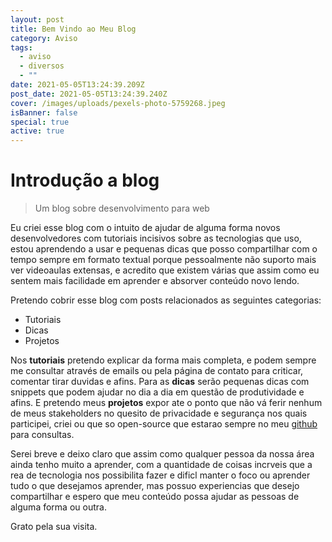 ```yaml
---
layout: post
title: Bem Vindo ao Meu Blog
category: Aviso
tags:
  - aviso
  - diversos
  - ""
date: 2021-05-05T13:24:39.209Z
post_date: 2021-05-05T13:24:39.240Z
cover: /images/uploads/pexels-photo-5759268.jpeg
isBanner: false
special: true
active: true
---
```

# Introdução a blog

> Um blog sobre desenvolvimento para web

Eu criei esse blog com o intuito de ajudar de alguma forma novos desenvolvedores com tutoriais incisivos sobre as tecnologias que uso, estou aprendendo a usar e pequenas dicas que posso compartilhar com o tempo sempre em formato textual porque pessoalmente não suporto mais ver videoaulas extensas, e acredito que existem várias que assim como eu sentem mais facilidade em aprender e absorver conteúdo novo lendo.

Pretendo cobrir esse blog com posts relacionados as seguintes categorias:

* Tutoriais
* Dicas
* Projetos

Nos **tutoriais** pretendo explicar da forma mais completa, e podem sempre me consultar através de emails ou pela página de contato para criticar, comentar tirar duvidas e afins. Para as **dicas** serão pequenas dicas com snippets que podem ajudar no dia a dia em questão de produtividade e afins. E pretendo meus **projetos** expor ate o ponto que não vá ferir nenhum de meus stakeholders no quesito de privacidade e segurança nos quais participei, criei  ou que so open-source que estarao sempre no meu [github](https://github.com/Jorgen-Jr) para consultas.

Serei breve e deixo claro que assim como qualquer pessoa da nossa área ainda tenho muito a aprender, com a quantidade de coisas incrveis que a rea de tecnologia nos possibilita fazer e dificl manter o foco ou aprender tudo o que desejamos aprender, mas possuo experiencias que desejo compartilhar e espero que meu conteúdo possa ajudar as pessoas de alguma forma ou outra.

Grato pela sua visita.
